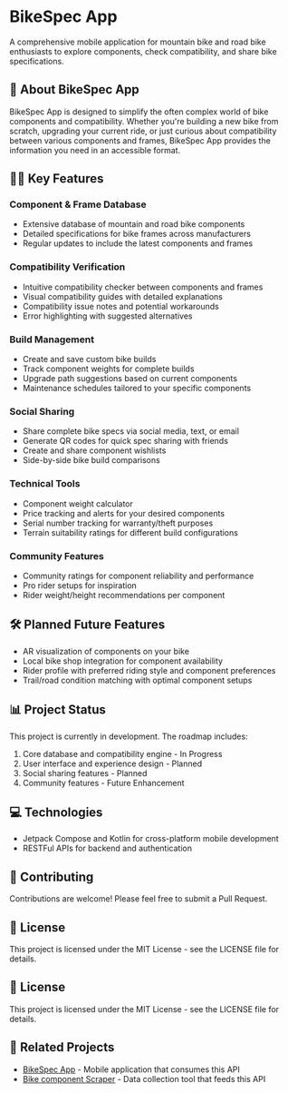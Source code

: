 # BikeSpec App

A comprehensive mobile application for mountain bike and road bike enthusiasts to explore components, check compatibility, and share bike specifications.

## 📱 About BikeSpec App

BikeSpec App is designed to simplify the often complex world of bike components and compatibility. Whether you're building a new bike from scratch, upgrading your current ride, or just curious about compatibility between various components and frames, BikeSpec App provides the information you need in an accessible format.

## 🚵‍♂️ Key Features

### Component & Frame Database
- Extensive database of mountain and road bike components
- Detailed specifications for bike frames across manufacturers
- Regular updates to include the latest components and frames

### Compatibility Verification
- Intuitive compatibility checker between components and frames
- Visual compatibility guides with detailed explanations
- Compatibility issue notes and potential workarounds
- Error highlighting with suggested alternatives

### Build Management
- Create and save custom bike builds
- Track component weights for complete builds
- Upgrade path suggestions based on current components
- Maintenance schedules tailored to your specific components

### Social Sharing
- Share complete bike specs via social media, text, or email
- Generate QR codes for quick spec sharing with friends
- Create and share component wishlists
- Side-by-side bike build comparisons

### Technical Tools
- Component weight calculator
- Price tracking and alerts for your desired components
- Serial number tracking for warranty/theft purposes
- Terrain suitability ratings for different build configurations

### Community Features
- Community ratings for component reliability and performance
- Pro rider setups for inspiration
- Rider weight/height recommendations per component

## 🛠️ Planned Future Features
- AR visualization of components on your bike
- Local bike shop integration for component availability
- Rider profile with preferred riding style and component preferences
- Trail/road condition matching with optimal component setups

## 📊 Project Status
This project is currently in development. The roadmap includes:

1. Core database and compatibility engine - In Progress
2. User interface and experience design - Planned
3. Social sharing features - Planned
4. Community features - Future Enhancement

## 💻 Technologies
- Jetpack Compose and Kotlin for cross-platform mobile development
- RESTFul APIs for backend and authentication

## 🤝 Contributing
Contributions are welcome! Please feel free to submit a Pull Request.

## 📝 License
This project is licensed under the MIT License - see the LICENSE file for details.

## 📝 License

This project is licensed under the MIT License - see the LICENSE file for details.

## 🔗 Related Projects

- [BikeSpec App](https://github.com/sugbo4j/bikespec-app) - Mobile application that consumes this API
- [Bike component Scraper](https://github.com/sugbo4j/bike-components-scraper) - Data collection tool that feeds this API

